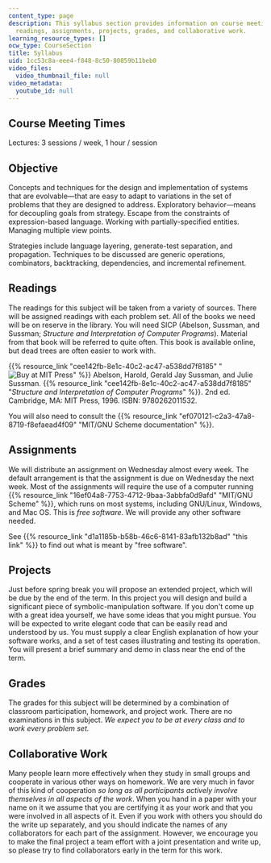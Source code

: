 ```yaml
---
content_type: page
description: This syllabus section provides information on course meeting times, objective,
  readings, assignments, projects, grades, and collaborative work.
learning_resource_types: []
ocw_type: CourseSection
title: Syllabus
uid: 1cc53c8a-eee4-f848-8c50-80859b11beb0
video_files:
  video_thumbnail_file: null
video_metadata:
  youtube_id: null
---
```


Course Meeting Times
--------------------

Lectures: 3 sessions / week, 1 hour / session

Objective
---------

Concepts and techniques for the design and implementation of systems that are evolvable—that are easy to adapt to variations in the set of problems that they are designed to address. Exploratory behavior—means for decoupling goals from strategy. Escape from the constraints of expression-based language. Working with partially-specified entities. Managing multiple view points.

Strategies include language layering, generate-test separation, and propagation. Techniques to be discussed are generic operations, combinators, backtracking, dependencies, and incremental refinement.

Readings
--------

The readings for this subject will be taken from a variety of sources. There will be assigned readings with each problem set. All of the books we need will be on reserve in the library. You will need SICP (Abelson, Sussman, and Sussman; _Structure and Interpretation of Computer Programs_). Material from that book will be referred to quite often. This book is available online, but dead trees are often easier to work with.

{{% resource_link "cee142fb-8e1c-40c2-ac47-a538dd7f8185" "![Buy at MIT Press](/images/mp_logo.gif)" %}} Abelson, Harold, Gerald Jay Sussman, and Julie Sussman. {{% resource_link "cee142fb-8e1c-40c2-ac47-a538dd7f8185" "_Structure and Interpretation of Computer Programs_" %}}. 2nd ed. Cambridge, MA: MIT Press, 1996. ISBN: 9780262011532.

You will also need to consult the {{% resource_link "ef070121-c2a3-47a8-8719-f8efaead4f09" "MIT/GNU Scheme documentation" %}}.

Assignments
-----------

We will distribute an assignment on Wednesday almost every week. The default arrangement is that the assignment is due on Wednesday the next week. Most of the assignments will require the use of a computer running {{% resource_link "16ef04a8-7753-4712-9baa-3abbfa0d9afd" "MIT/GNU Scheme" %}}, which runs on most systems, including GNU/Linux, Windows, and Mac OS. This is _free software_. We will provide any other software needed.

See {{% resource_link "d1a1185b-b58b-46c6-8141-83afb132b8ad" "this link" %}} to find out what is meant by "free software".

Projects
--------

Just before spring break you will propose an extended project, which will be due by the end of the term. In this project you will design and build a significant piece of symbolic-manipulation software. If you don't come up with a great idea yourself, we have some ideas that you might pursue. You will be expected to write elegant code that can be easily read and understood by us. You must supply a clear English explanation of how your software works, and a set of test cases illustrating and testing its operation. You will present a brief summary and demo in class near the end of the term.

Grades
------

The grades for this subject will be determined by a combination of classroom participation, homework, and project work. There are no examinations in this subject. _We expect you to be at every class and to work every problem set._

Collaborative Work
------------------

Many people learn more effectively when they study in small groups and cooperate in various other ways on homework. We are very much in favor of this kind of cooperation _so long as all participants actively involve themselves in all aspects of the work_. When you hand in a paper with your name on it we assume that you are certifying it as your work and that you were involved in all aspects of it. Even if you work with others you should do the write up separately, and you should indicate the names of any collaborators for each part of the assignment. However, we encourage you to make the final project a team effort with a joint presentation and write up, so please try to find collaborators early in the term for this work.